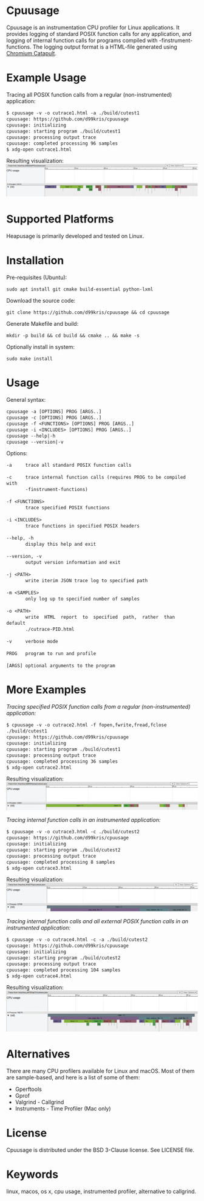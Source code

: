 Cpuusage
========
Cpuusage is an instrumentation CPU profiler for Linux applications.
It provides logging of standard POSIX function calls for any application, and logging of
internal function calls for programs compiled with -finstrument-functions.
The logging output format is a HTML-file generated using 
[Chromium Catapult](https://github.com/catapult-project/catapult).

Example Usage
=============
Tracing all POSIX function calls from a regular (non-instrumented) application:

    $ cpuusage -v -o cutrace1.html -a ./build/cutest1 
    cpuusage: https://github.com/d99kris/cpuusage
    cpuusage: initializing
    cpuusage: starting program ./build/cutest1
    cpuusage: processing output trace
    cpuusage: completed processing 96 samples
    $ xdg-open cutrace1.html 

Resulting visualization:
![culog1 screenshot](/doc/culog1.png)

Supported Platforms
===================
Heapusage is primarily developed and tested on Linux.

Installation
============
Pre-requisites (Ubuntu):

    sudo apt install git cmake build-essential python-lxml

Download the source code:

    git clone https://github.com/d99kris/cpuusage && cd cpuusage

Generate Makefile and build:

    mkdir -p build && cd build && cmake .. && make -s

Optionally install in system:

    sudo make install

Usage
=====

General syntax:

    cpuusage -a [OPTIONS] PROG [ARGS..]
    cpuusage -c [OPTIONS] PROG [ARGS..]
    cpuusage -f <FUNCTIONS> [OPTIONS] PROG [ARGS..]
    cpuusage -i <INCLUDES> [OPTIONS] PROG [ARGS..]
    cpuusage --help|-h
    cpuusage --version|-v

Options:

    -a     trace all standard POSIX function calls

    -c     trace internal function calls (requires PROG to be compiled with
           -finstrument-functions)

    -f <FUNCTIONS>
           trace specified POSIX functions

    -i <INCLUDES>
           trace functions in specified POSIX headers

    --help, -h
           display this help and exit

    --version, -v
           output version information and exit

    -j <PATH>
           write iterim JSON trace log to specified path

    -m <SAMPLES>
           only log up to specified number of samples

    -o <PATH>
           write  HTML  report  to  specified  path,  rather  than  default
           ./cutrace-PID.html

    -v     verbose mode

    PROG   program to run and profile

    [ARGS] optional arguments to the program

More Examples
=============
*Tracing specified POSIX function calls from a regular (non-instrumented) application:*

    $ cpuusage -v -o cutrace2.html -f fopen,fwrite,fread,fclose ./build/cutest1 
    cpuusage: https://github.com/d99kris/cpuusage
    cpuusage: initializing
    cpuusage: starting program ./build/cutest1
    cpuusage: processing output trace
    cpuusage: completed processing 36 samples
    $ xdg-open cutrace2.html 

Resulting visualization:
![culog2 screenshot](/doc/culog2.png)

*Tracing internal function calls in an instrumented application:*

    $ cpuusage -v -o cutrace3.html -c ./build/cutest2
    cpuusage: https://github.com/d99kris/cpuusage
    cpuusage: initializing
    cpuusage: starting program ./build/cutest2
    cpuusage: processing output trace
    cpuusage: completed processing 8 samples
    $ xdg-open cutrace3.html 

Resulting visualization:
![culog3 screenshot](/doc/culog3.png)

*Tracing internal function calls and all external POSIX function calls in an instrumented application:*

    $ cpuusage -v -o cutrace4.html -c -a ./build/cutest2
    cpuusage: https://github.com/d99kris/cpuusage
    cpuusage: initializing
    cpuusage: starting program ./build/cutest2
    cpuusage: processing output trace
    cpuusage: completed processing 104 samples
    $ xdg-open cutrace4.html 

Resulting visualization:
![culog4 screenshot](/doc/culog4.png)

Alternatives
============
There are many CPU profilers available for Linux and macOS. Most of them are sample-based, and here
is a list of some of them:
- Gperftools
- Gprof
- Valgrind - Callgrind
- Instruments - Time Profiler (Mac only)

License
=======
Cpuusage is distributed under the BSD 3-Clause license. See LICENSE file.

Keywords
========
linux, macos, os x, cpu usage, instrumented profiler, alternative to callgrind.

